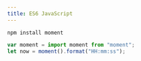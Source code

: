 ```yaml
---
title: ES6 JavaScript
---
```


```
npm install moment
```

```javascript
var moment = import moment from "moment";
let now = moment().format("HH:mm:ss");
```
